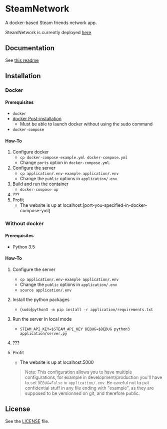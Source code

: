 # SteamNetwork
A docker-based Steam friends network app.

SteamNetwork is currently deployed [here](https://steam.courgettes.club)

## Documentation

See [this readme](./doc/README.md)

## Installation

### Docker
#### Prerequisites
- `docker`
- [docker Post-installation](https://docs.docker.com/engine/installation/linux/linux-postinstall/)
    - Must be able to launch docker without using the sudo command
- `docker-compose`
#### How-To
1. Configure docker
    - `cp docker-compose-example.yml docker-compose.yml`
    - Change `ports` option in `docker-compose.yml`.
2. Configure the server
    - `cp application/.env-example application/.env`
    - Change the `public` options in `application/.env`
3. Build and run the container
    - `docker-compose up`
4. ???
5. Profit
    - The website is up at localhost:[port-you-specified-in-docker-compose-yml]

### Without docker
#### Prerequisites
- Python 3.5
#### How-To
1. Configure the server
    - `cp application/.env-example application/.env`
    - Change the `public` options in `application/.env`
    - `source application/.env`
2. Install the python packages
    - (`sudo`)`python3 -m pip install -r application/requirements.txt` 
3. Run the server in local mode
    - `STEAM_API_KEY=$STEAM_API_KEY DEBUG=$DEBUG python3 application/server.py`
4. ???
5. Profit
    - The website is up at localhost:5000
    
    >Note:
    This configuration allows you to have multiple configurations, for example in development/production you'll have to set `DEBUG=False` in `application/.env`.
    Be careful not to put confidential stuff in any file ending with "example", as they are supposed to be versionned on git, and therefore public.
## License
See the [LICENSE](./LICENSE) file.
